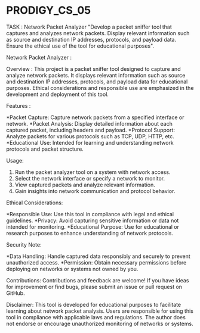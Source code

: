 # PRODIGY_CS_05
TASK : Network Packet Analyzer
      "Develop a packet sniffer tool that captures and analyzes network packets. Display relevant information such as source and destination IP addresses, protocols, and payload data. Ensure the ethical use of the tool for educational purposes".

Network Packet Analyzer :

Overview :
This project is a packet sniffer tool designed to capture and analyze network packets. It displays relevant information such as source and destination IP addresses, protocols, and payload data for educational purposes. Ethical considerations and responsible use are emphasized in the development and deployment of this tool.

Features :

  *Packet Capture: Capture network packets from a specified interface or network.
  *Packet Analysis: Display detailed information about each captured packet, including headers and payload.
  *Protocol Support: Analyze packets for various protocols such as TCP, UDP, HTTP, etc.
  *Educational Use: Intended for learning and understanding network protocols and packet structure.

Usage:

  1. Run the packet analyzer tool on a system with network access.
  2. Select the network interface or specify a network to monitor.
  3. View captured packets and analyze relevant information.
  4. Gain insights into network communication and protocol behavior.

Ethical Considerations:

  *Responsible Use: Use this tool in compliance with legal and ethical guidelines.
  *Privacy: Avoid capturing sensitive information or data not intended for monitoring.
  *Educational Purpose: Use for educational or research purposes to enhance understanding of network protocols.

Security Note:

  *Data Handling: Handle captured data responsibly and securely to prevent unauthorized access.
  *Permission: Obtain necessary permissions before deploying on networks or systems not owned by you.

Contributions:
   Contributions and feedback are welcome! If you have ideas for improvement or find bugs, please submit an issue or pull request on GitHub.

Disclaimer:
   This tool is developed for educational purposes to facilitate learning about network packet analysis. Users are responsible for using this tool in compliance with applicable laws and regulations. The author does not endorse or encourage unauthorized monitoring of networks or systems.
